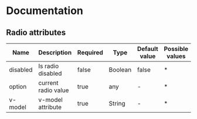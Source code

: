 # Documentation

## Radio attributes

| Name | Description | Required | Type | Default value | Possible values |
| --- | --- | --- | --- | --- | --- |
| disabled | Is radio disabled | false | Boolean | false | * |
| option | current radio value | true | any | - | * |
| v-model | v-model attribute | true | String | - | * |

